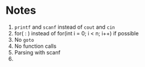 # Notes

1. `printf` and `scanf` instead of `cout` and `cin`
2. for(<element> : <list>) instead of for(int i = 0; i < n; i++) if possible
3. No `goto`
4. No function calls
5. Parsing with scanf
6. 
